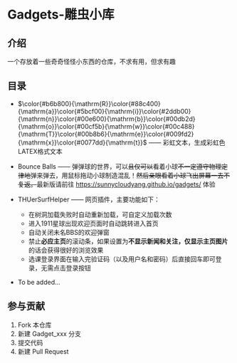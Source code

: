 # Gadgets-雕虫小库

## 介绍

一个存放着一些奇奇怪怪小东西的仓库，不求有用，但求有趣

## 目录

* $\color{#b6b800}{\mathrm{R}}\color{#88c400}{\mathrm{a}}\color{#5bcf00}{\mathrm{i}}\color{#2ddb00}{\mathrm{n}}\color{#00e600}{\mathrm{b}}\color{#00db2d}{\mathrm{o}}\color{#00cf5b}{\mathrm{w}}\color{#00c488}{\mathrm{T}}\color{#00b8b6}{\mathrm{e}}\color{#009fd2}{\mathrm{x}}\color{#0077dd}{\mathrm{t}}$ —— 彩虹文本，生成彩虹色LATEX格式文本

* Bounce Balls —— 弹弹球的世界，可以<del>且仅可以</del>看着小球<del>不一定遵守物理定律地</del>弹来弹去，用鼠标拖动小球制造混乱！<del>然后亲眼看着小球飞出屏幕一去不复返。</del>最新版请前往 https://sunnycloudyang.github.io/gadgets/ 体验

* THUerSurfHelper —— 网页插件，主要功能如下：
   * 在树洞加载失败时自动重新加载，可自定义加载次数
   * 进入1911星球出现欢迎页面时自动跳转进入首页
   * 自动关闭未名BBS的欢迎弹窗
   * 禁止**必应主页**的滚动条，如果设置为**不显示新闻和关注，仅显示主页图片**的话会获得很好的浏览效果
   * 选课登录界面在输入完验证码（以及用户名和密码）后直接回车即可登录，无需点击登录按钮

* To be added...

## 参与贡献

1. Fork 本仓库
2. 新建 Gadget_xxx 分支
3. 提交代码
4. 新建 Pull Request
